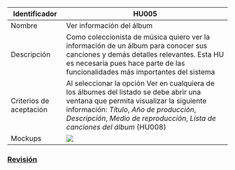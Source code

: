 | Identificador           | HU005              | 
|-------------------------|------------------------------| 
| Nombre                  | Ver información del álbum                  | 
| Descripción             | Como coleccionista de música quiero ver la información de un álbum para conocer sus canciones y demás detalles relevantes. Esta HU es necesaria pues hace parte de las funcionalidades más importantes del sistema | 
| Criterios de aceptación | Al seleccionar la opción Ver en cualquiera de los álbumes del listado se debe abrir una ventana que permita visualizar la siguiente información: _Título_, _Año de producción_, _Descripción_, _Medio de reproducción_, _Lista de canciones del álbum_ (HU008) |
| Mockups                 | ![](https://github.com/MISW-4101-Practicas/TutorialCanciones/wiki/mockups/informacion_album.png)                 | 

### [Revisión](https://github.com/MISW-4101-Practicas/TutorialCanciones/wiki/f03#revisi%C3%B3n)
